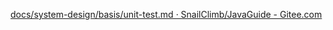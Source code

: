 [docs/system-design/basis/unit-test.md · SnailClimb/JavaGuide - Gitee.com](https://gitee.com/SnailClimb/JavaGuide/blob/main/docs/system-design/basis/unit-test.md)